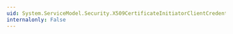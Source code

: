 ```yaml
---
uid: System.ServiceModel.Security.X509CertificateInitiatorClientCredential
internalonly: False
---
```

